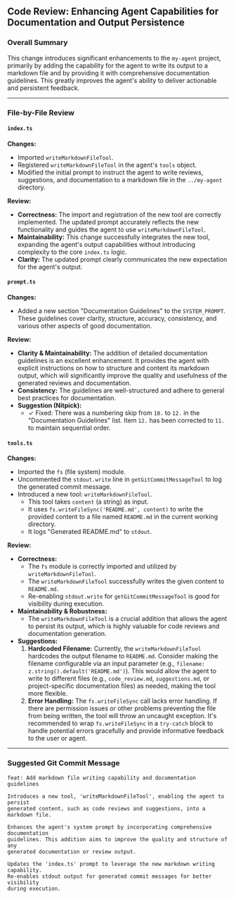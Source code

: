 ## Code Review: Enhancing Agent Capabilities for Documentation and Output Persistence

### Overall Summary

This change introduces significant enhancements to the `my-agent` project, primarily by adding the capability for the agent to write its output to a markdown file and by providing it with comprehensive documentation guidelines. This greatly improves the agent's ability to deliver actionable and persistent feedback.

---

### File-by-File Review

#### `index.ts`

**Changes:**
- Imported `writeMarkdownFileTool`.
- Registered `writeMarkdownFileTool` in the agent's `tools` object.
- Modified the initial prompt to instruct the agent to write reviews, suggestions, and documentation to a markdown file in the `../my-agent` directory.

**Review:**
-   **Correctness:** The import and registration of the new tool are correctly implemented. The updated prompt accurately reflects the new functionality and guides the agent to use `writeMarkdownFileTool`.
-   **Maintainability:** This change successfully integrates the new tool, expanding the agent's output capabilities without introducing complexity to the core `index.ts` logic.
-   **Clarity:** The updated prompt clearly communicates the new expectation for the agent's output.

#### `prompt.ts`

**Changes:**
- Added a new section "Documentation Guidelines" to the `SYSTEM_PROMPT`. These guidelines cover clarity, structure, accuracy, consistency, and various other aspects of good documentation.

**Review:**
-   **Clarity & Maintainability:** The addition of detailed documentation guidelines is an excellent enhancement. It provides the agent with explicit instructions on how to structure and content its markdown output, which will significantly improve the quality and usefulness of the generated reviews and documentation.
-   **Consistency:** The guidelines are well-structured and adhere to general best practices for documentation.
-   **Suggestion (Nitpick):**
    -   ✓ Fixed: There was a numbering skip from `10.` to `12.` in the "Documentation Guidelines" list. Item `12.` has been corrected to `11.` to maintain sequential order.

#### `tools.ts`

**Changes:**
- Imported the `fs` (file system) module.
- Uncommented the `stdout.write` line in `getGitCommitMessageTool` to log the generated commit message.
- Introduced a new tool: `writeMarkdownFileTool`.
    -   This tool takes `content` (a string) as input.
    -   It uses `fs.writeFileSync('README.md', content)` to write the provided content to a file named `README.md` in the current working directory.
    -   It logs "Generated README.md" to `stdout`.

**Review:**
-   **Correctness:**
    -   The `fs` module is correctly imported and utilized by `writeMarkdownFileTool`.
    -   The `writeMarkdownFileTool` successfully writes the given content to `README.md`.
    -   Re-enabling `stdout.write` for `getGitCommitMessageTool` is good for visibility during execution.
-   **Maintainability & Robustness:**
    -   The `writeMarkdownFileTool` is a crucial addition that allows the agent to persist its output, which is highly valuable for code reviews and documentation generation.
-   **Suggestions:**
    1.  **Hardcoded Filename:** Currently, the `writeMarkdownFileTool` hardcodes the output filename to `README.md`. Consider making the filename configurable via an input parameter (e.g., `filename: z.string().default('README.md')`). This would allow the agent to write to different files (e.g., `code_review.md`, `suggestions.md`, or project-specific documentation files) as needed, making the tool more flexible.
    2.  **Error Handling:** The `fs.writeFileSync` call lacks error handling. If there are permission issues or other problems preventing the file from being written, the tool will throw an uncaught exception. It's recommended to wrap `fs.writeFileSync` in a `try-catch` block to handle potential errors gracefully and provide informative feedback to the user or agent.

---

### Suggested Git Commit Message

```
feat: Add markdown file writing capability and documentation guidelines

Introduces a new tool, 'writeMarkdownFileTool', enabling the agent to persist
generated content, such as code reviews and suggestions, into a markdown file.

Enhances the agent's system prompt by incorporating comprehensive documentation
guidelines. This addition aims to improve the quality and structure of any
generated documentation or review output.

Updates the 'index.ts' prompt to leverage the new markdown writing capability.
Re-enables stdout output for generated commit messages for better visibility
during execution.
```